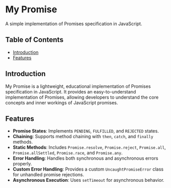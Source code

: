 # My Promise

A simple implementation of Promises specification in JavaScript.

## Table of Contents

- [Introduction](#introduction)
- [Features](#features)

## Introduction

My Promise is a lightweight, educational implementation of Promises specification in JavaScript. It provides an easy-to-understand implementation of Promises, allowing developers to understand the core concepts and inner workings of JavaScript promises.

## Features

- **Promise States**: Implements `PENDING`, `FULFILLED`, and `REJECTED` states.
- **Chaining**: Supports method chaining with `then`, `catch`, and `finally` methods.
- **Static Methods**: Includes `Promise.resolve`, `Promise.reject`, `Promise.all`, `Promise.allSettled`, `Promise.race`, and `Promise.any`.
- **Error Handling**: Handles both synchronous and asynchronous errors properly.
- **Custom Error Handling**: Provides a custom `UncaughtPromiseError` class for unhandled promise rejections.
- **Asynchronous Execution**: Uses `setTimeout` for asynchronous behavior.
